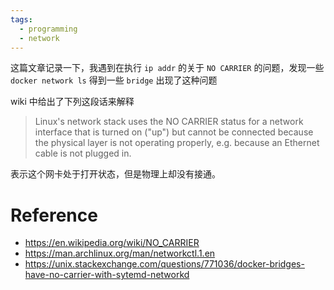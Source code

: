 ```yaml
---
tags:
  - programming
  - network
---
```


这篇文章记录一下，我遇到在执行 `ip addr` 的关于 `NO CARRIER` 的问题，发现一些 `docker network ls` 得到一些 `bridge` 出现了这种问题

wiki 中给出了下列这段话来解释
> Linux's network stack uses the NO CARRIER status for a network interface that is turned on ("up") but cannot be connected because the physical layer is not operating properly, e.g. because an Ethernet cable is not plugged in.

表示这个网卡处于打开状态，但是物理上却没有接通。

# Reference
- https://en.wikipedia.org/wiki/NO_CARRIER
- https://man.archlinux.org/man/networkctl.1.en
- https://unix.stackexchange.com/questions/771036/docker-bridges-have-no-carrier-with-sytemd-networkd